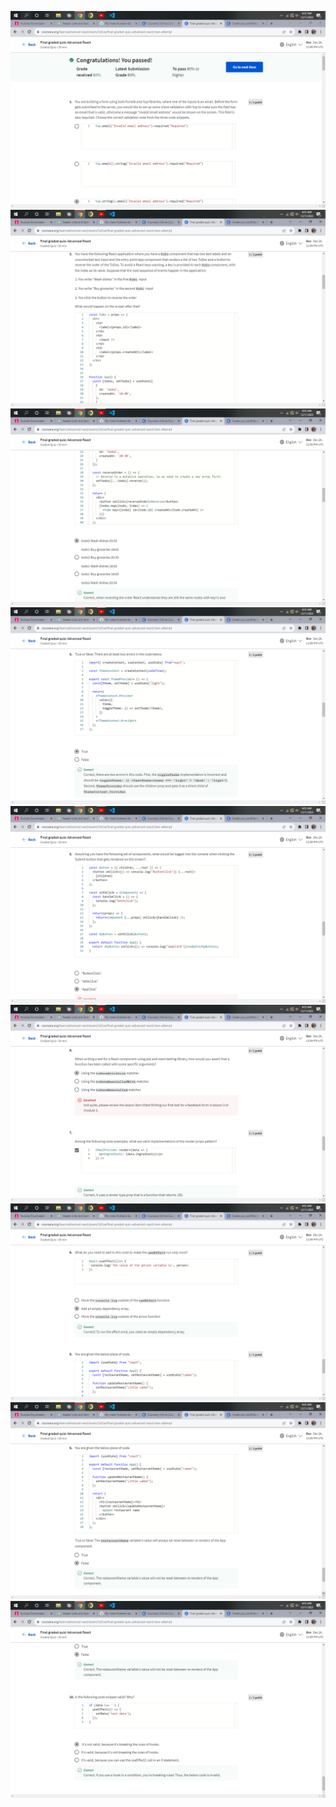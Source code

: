 ![](./Screenshot%20(48).png)
![](./Screenshot%20(49).png)
![](./Screenshot%20(50).png)
![](./Screenshot%20(51).png)
![](./Screenshot%20(52).png)
![](./Screenshot%20(53).png)
![](./Screenshot%20(54).png)
![](./Screenshot%20(55).png)
![](./Screenshot%20(56).png)
